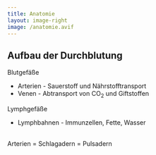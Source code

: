 ```yaml
---
title: Anatomie
layout: image-right
image: /anatomie.avif
---
```


## Aufbau der Durchblutung

<p class="text-2xl mt-8">Blutgefäße</p>

<ul>
  <li v-click="1"><span class="text-red-500">Arterien</span> - Sauerstoff und Nährstofftransport</li>
  <li v-click="2"><span class="text-blue-400">Venen</span> - Abtransport von CO<sub>2</sub> und Giftstoffen</li>
</ul>

<p class="text-2xl">Lymphgefäße</p>

<ul>
  <li v-click="3">Lymphbahnen - Immunzellen, Fette, Wasser</li>
</ul>

<br>
<div class="text-red-500 text-xl">
  <span v-click="4">Arterien</span>
  <span v-click="5"><span class="text-white"> = </span>Schlagadern</span>
  <span v-click="6"><span class="text-white"> = </span>Pulsadern</span>
</div>

